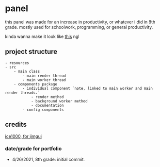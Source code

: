 # panel
this panel was made for an increase in productivity, or whatever i did in 8th grade.  mostly used for schoolwork, programming, or general productivity.

kinda wanna make it look like [this](http://forums.ltheory.com/viewtopic.php?f=30&t=6459) ngl

## project structure
```
- resources
- src
    - main class
        - main render thread
        - main worker thread
    - components package
        - individual component `note, linked to main worker and main render threads.`
            - render method
            - background worker method
            - documentation
        - config components
```
## credits
[ice1000, for jimgui](https://github.com/ice1000/jimgui)

### date/grade for portfolio
- 4/26/2021, 8th grade: initial commit.
